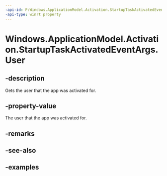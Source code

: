 ```yaml
---
-api-id: P:Windows.ApplicationModel.Activation.StartupTaskActivatedEventArgs.User
-api-type: winrt property
---
```


<!-- Property syntax.
public User User { get; }
-->

# Windows.ApplicationModel.Activation.StartupTaskActivatedEventArgs.User

## -description
Gets the user that the app was activated for.

## -property-value
The user that the app was activated for.

## -remarks

## -see-also

## -examples
